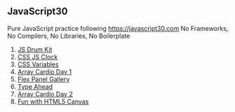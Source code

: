 ## JavaScript30 
Pure JavaScript practice following https://javascript30.com 
No Frameworks, No Compilers, No Libraries, No Boilerplate

1. [JS Drum Kit](../master/01-javascript-drum-kit)
2. [CSS JS Clock](../master/02-css-js-clock)
3. [CSS Variables](../master/03%20-%20CSS%20Variables)
4. [Array Cardio Day 1](../master/04%20-%20Array%20Cardio%20Day%201)
5. [Flex Panel Gallery](../master/05%20-%20Flex%20Panel%20Gallery)
6. [Type Ahead](../master/06%20-%20Type%20Ahead)
7. [Array Cardio Day 2](../master/07%20-%20Array%20Cardio%20Day%202)
8. [Fun with HTML5 Canvas](../master/08%20-%20Fun%20with%20HTML5%20Canvas)


